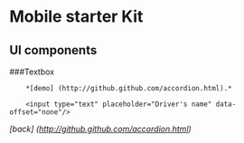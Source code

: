 Mobile starter Kit
================================

UI components
--------------------------------

###Textbox


	
		*[demo] (http://github.github.com/accordion.html).*  
		
		<input type="text" placeholder="Driver's name" data-offset="none"/>



*[back] (http://github.github.com/accordion.html)*  
